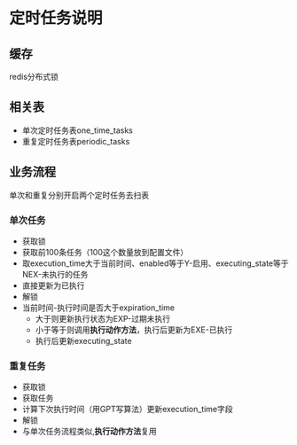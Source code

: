 # 定时任务说明

## 缓存

redis分布式锁

## 相关表

- 单次定时任务表one_time_tasks
- 重复定时任务表periodic_tasks

## 业务流程

单次和重复分别开启两个定时任务去扫表

### 单次任务

- 获取锁
- 获取前100条任务（100这个数量放到配置文件）
- 取execution_time大于当前时间、enabled等于Y-启用、executing_state等于NEX-未执行的任务
- 直接更新为已执行
- 解锁
- 当前时间-执行时间是否大于expiration_time
  - 大于则更新执行状态为EXP-过期未执行
  - 小于等于则调用**执行动作方法**，执行后更新为EXE-已执行
  - 执行后更新executing_state

### 重复任务

- 获取锁
- 获取任务
- 计算下次执行时间（用GPT写算法）更新execution_time字段
- 解锁
- 与单次任务流程类似,**执行动作方法**复用
